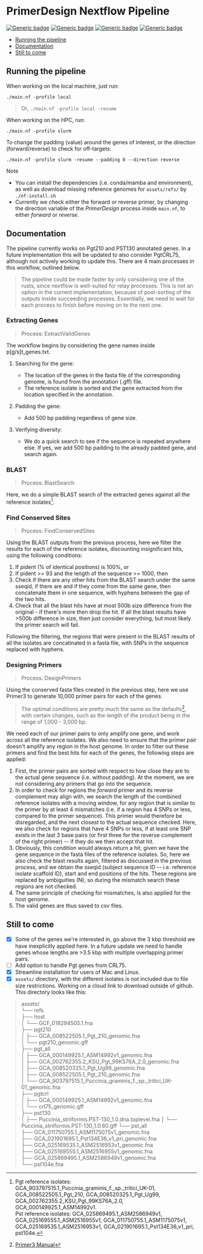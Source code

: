 # PrimerDesign Nextflow Pipeline
[![Generic badge](https://img.shields.io/badge/Requires-nextflow-<COLOR>.svg)](https://www.nextflow.io/)
[![Generic badge](https://img.shields.io/badge/Requires-primer3-<COLOR>.svg)](https://anaconda.org/bioconda/primer3-py)
[![Generic badge](https://img.shields.io/badge/Requires-clustalw-<COLOR>.svg)](https://anaconda.org/bioconda/clustalw)
[![Generic badge](https://img.shields.io/badge/Requires-BLAST+-<COLOR>.svg)](https://anaconda.org/bioconda/blast)


- [Running the pipeline](#running-the-pipeline)  
- [Documentation](#documentation)  
- [Still to come](#still-to-come)  

## Running the pipeline

When working on the local machine, just run:
```
./main.nf -profile local
```
> Or, `./main.nf -profile local -resume`

When working on the HPC, run:
```
./main.nf -profile slurm
```
To change the padding (value) around the genes of interest, or the direction (forward/reverse) to check for off-targets:
```
./main.nf -profile slurm -resume --padding 0 --direction reverse
```

> [!NOTE]
> - You can install the dependencies (i.e. conda/mamba and environment), as well as download missing reference genomes for `assets/refs/` by `./nf-install.sh`
> - Currently we check either the forward or reverse primer, by changing the direction variable of the _PrimerDesign_ process inside `main.nf`, to either _forward_ or _reverse_.

## Documentation

The pipeline currently works on Pgt210 and PST130 annotated genes. In a future implementation this will be updated to also consider PgtCRL75, although not actively working to update this.
There are 4 main processes in this workflow, outlined below.
  > The pipeline could be made faster by only considering one of the rusts, since nextflow is well-suited for relay processes.
  > This is not an option in the current implementation, because of post-sorting of the outputs inside succeeding processes.
  > Essentially, we need to wait for each process to finish before moving on to the next one.

### Extracting Genes
> Process: ExtractValidGenes

The workflow begins by considering the gene names inside p[g/s]t_genes.txt.

1. Searching for the gene:
    - The location of the genes in the fasta file of the corresponding genome, is found from the annotation (.gff) file.
    - The reference isolate is sorted and the gene extracted from the location specified in the annotation.

2. Padding the gene:
   - Add 500 bp padding regardless of gene size.

3. Verifying diversity:
   - We do a quick search to see if the sequence is repeated anywhere else. If yes, we add 500 bp padding to the already padded gene, and search again.
  
### BLAST
> Process: BlastSearch

Here, we do a simple BLAST search of the extracted genes against all the reference isolates[^1].

### Find Conserved Sites
> Process: FindConservedSites

Using the BLAST outputs from the previous process, here we filter the results for each of the reference isolates,
discounting insignificant hits, using the following conditions:
1. If pident (% of identical positions) is 100%, or
2. If pident >= 93 and the length of the sequence >= 1000, then
3. Check if there are any other hits from the BLAST search under the same sseqid, if there are and if they come from the same gene, then concatenate them in one sequence, with hyphens between the gap of the two hits.
4. Check that all the blast hits have at most 500b size difference from the original - if there's more then drop the hit. If all the blast results have >500b difference in size, then just consider everything, but most likely the primer search will fail.

Following the filtering, the regions that were present in the BLAST results of all the isolates are concatinated in a fasta file, with SNPs in the sequence replaced with hyphens.

### Designing Primers
> Process: DesignPrimers

Using the conserved fasta files created in the previous step, here we use Primer3 to generate 10,000 primer pairs for each of the genes.
> The optimal conditions are pretty much the same as the defaults[^2], with certain changes, such as the length of the product being in the range of 1,000 - 3,000 bp.

We need each of our primer pairs to only amplify one gene, and work across all the reference isolates. We also need to ensure that the primer pair doesn't amplify any region in the host genome.
In order to filter out these primers and find the best hits for each of the genes, the following steps are applied:
1. First, the primer pairs are sorted with respect to how close they are to the actual gene sequence (i.e. without padding). At the moment, we are not considering any primers that go into the sequence.
2. In order to check for regions the _forward_ primer and its reverse complement may align with, we search the length of the combined reference isolates with a moving window, for any region that is similar to the primer by at least 4 mismatches (i.e. if a region has 4 SNPs or less, compared to the primer sequence). This primer would therefore be disregarded, and the next closest to the actual sequence checked. Here, we also check for regions that have 4 SNPs or less, if at least one SNP exists in the last 3 base pairs (or first three for the reverse complement of the right primer) -- if they do we then accept that hit.
3. Obviously, this condition would always return a hit, given we have the gene sequence in the fasta files of the reference isolates. So, here we also check the blast results again, filtered as discussed in the previous process, and we obtain the sseqid (subject sequence ID -- i.e. reference isolate scaffold ID), start and end positions of the hits. These regions are replaced by ambiguities (N), so during the mismatch search these regions are not checked.
4. The same principle of checking for mismatches, is also applied for the host genome.
5. The valid genes are thus saved to csv files.

## Still to come
- [X] Some of the genes we're interested in, go above the 3 kbp threshold we have inexplicitly applied here. In a future update we need to handle genes whose lengths are >3.5 kbp with multiple overlapping primer pairs.
- [ ] Add option to handle Pgt genes from CRL75.
- [X] Streamline installation for users of Mac and Linux.
- [X] `assets/` directory, with the different isolates is not included due to file size restrictions. Working on a cloud link to download outside of github. This directory looks like this:
> assets/  
> └── refs  
>     ├── host  
>     │   └── GCF_018294505.1.fna  
>     ├── pgt210  
>     │   ├── GCA_008522505.1_Pgt_210_genomic.fna  
>     │   └── pgt210_genomic.gff  
>     ├── pgt_all  
>     │   ├── GCA_000149925.1_ASM14992v1_genomic.fna  
>     │   ├── GCA_002762355.2_KSU_Pgt_99KS76A_2.0_genomic.fna  
>     │   ├── GCA_008520325.1_Pgt_Ug99_genomic.fna  
>     │   ├── GCA_008522505.1_Pgt_210_genomic.fna  
>     │   └── GCA_903797515.1_Puccinia_graminis_f._sp._tritici_UK-01_genomic.fna  
>     ├── pgtcrl  
>     │   ├── GCA_000149925.1_ASM14992v1_genomic.fna  
>     │   └── crl75_genomic.gff  
>     ├── pst130  
>     │   ├── Puccinia_striiformis.PST-130_1.0.dna.toplevel.fna 
>     │   └── Puccinia_striiformis.PST-130_1.0.60.gff 
>     └── pst_all  
>         ├── GCA_011750755.1_ASM1175075v1_genomic.fna  
>         ├── GCA_021901695.1_Pst134E36_v1_pri_genomic.fna  
>         ├── GCA_025169535.1_ASM2516953v1_genomic.fna  
>         ├── GCA_025169555.1_ASM2516955v1_genomic.fna  
>         ├── GCA_025869495.1_ASM2586949v1_genomic.fna  
>         └── pst104e.fna  


[^1]: Pgt reference isolates: GCA_903797515.1_Puccinia_graminis_f._sp._tritici_UK-01, GCA_008522505.1_Pgt_210, GCA_008520325.1_Pgt_Ug99, GCA_002762355.2_KSU_Pgt_99KS76A_2.0, GCA_000149925.1_ASM14992v1.  
Pst reference isolates: GCA_025869495.1_ASM2586949v1, GCA_025169555.1_ASM2516955v1, GCA_011750755.1_ASM1175075v1, GCA_025169535.1_ASM2516953v1, GCA_021901695.1_Pst134E36_v1_pri, pst104e.
[^2]: [Primer3 Manual](https://primer3.org/manual.html)
